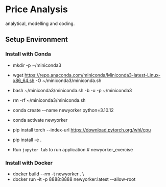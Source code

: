 # Price Analysis
analytical, modelling and coding.


## Setup Environment 

### Install with Conda
- mkdir -p ~/miniconda3
- wget https://repo.anaconda.com/miniconda/Miniconda3-latest-Linux-x86_64.sh -O ~/miniconda3/miniconda.sh
- bash ~/miniconda3/miniconda.sh -b -u -p ~/miniconda3
- rm -rf ~/miniconda3/miniconda.sh
  
- conda create --name newyorker python=3.10.12
- conda activate newyorker
- pip install torch --index-url https://download.pytorch.org/whl/cpu
- pip install -e .
- Run `jupyter lab` to run application.# newyorker_exercise

### Install with Docker


- docker build  --rm -t newyorker . \
- docker run -it -p 8888:8888  newyorker:latest --allow-root
